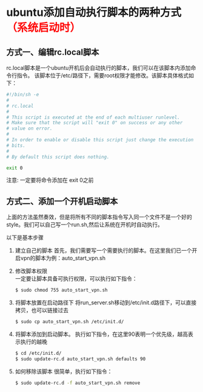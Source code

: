 # ubuntu添加自动执行脚本的两种方式<div style="color:red">（系统启动时）</div>
## 方式一、编辑rc.local脚本
rc.local脚本是一个ubuntu开机后会自动执行的脚本，我们可以在该脚本内添加命令行指令。
该脚本位于/etc/路径下，需要root权限才能修改。该脚本具体格式如下：

```bash
#!/bin/sh -e
#
# rc.local
#
# This script is executed at the end of each multiuser runlevel.
# Make sure that the script will "exit 0" on success or any other
# value on error.
#
# In order to enable or disable this script just change the execution
# bits.
#
# By default this script does nothing.

exit 0
```

注意: 一定要将命令添加在 exit 0之前

## 方式二、添加一个开机启动脚本
上面的方法虽然奏效，但是将所有不同的脚本指令写入同一个文件不是一个好的style。我们可以自己写一个run.sh,然后让系统在开机时自动执行。

以下是基本步骤

1. 建立自己的脚本
    首先，我们需要写一个需要执行的脚本。在这里我们已一个开启vpn的脚本为例：auto_start_vpn.sh
    
2. 修改脚本权限   
    一定要让脚本具备可执行权限，可以执行如下指令：
    
    ```bash
    $ sudo chmod 755 auto_start_vpn.sh
    ```
    
3. 将脚本放置在启动路径下
    将run_server.sh移动到/etc/init.d路径下，可以直接拷贝，也可以链接过去
    
    ```bash
    $ sudo cp auto_start_vpn.sh /etc/init.d/
    ```
    
4. 将脚本添加到启动脚本。
    执行如下指令，在这里90表明一个优先级，越高表示执行的越晚
    
    ```bash
    $ cd /etc/init.d/
    $ sudo update-rc.d auto_start_vpn.sh defaults 90
    ```
    
5. 如何移除该脚本
    很简单，执行如下指令：
    
    ```bash
    $ sudo update-rc.d -f auto_start_vpn.sh remove
    ```

